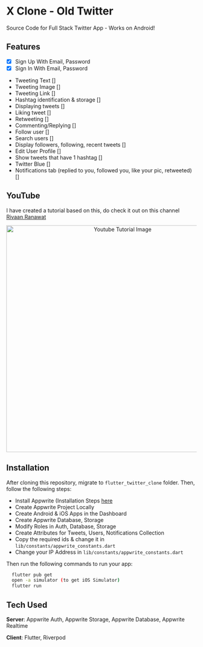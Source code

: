 # X Clone - Old Twitter

Source Code for Full Stack Twitter App - Works on Android!

## Features
- [x] Sign Up With Email, Password
- [x] Sign In With Email, Password
- Tweeting Text []
- Tweeting Image []
- Tweeting Link []
- Hashtag identification & storage []
- Displaying tweets []
- Liking tweet []
- Retweeting []
- Commenting/Replying []
- Follow user []
- Search users []
- Display followers, following, recent tweets []
- Edit User Profile []
- Show tweets that have 1 hashtag []
- Twitter Blue []
- Notifications tab (replied to you, followed you, like your pic, retweeted) []

## YouTube
I have created a tutorial based on this, do check it out on this channel [Rivaan Ranawat](https://www.youtube.com/watch?v=XnxZLhtkFeg)

<p align="center">
  <img width="600" src="https://github.com/RivaanRanawat/flutter_twitter_clone/blob/master/flutter%20twitter%20clone%20appwriite%20riverpod%20thumbnail.png" alt="Youtube Tutorial Image">
</p>


## Installation
After cloning this repository, migrate to `flutter_twitter_clone` folder. Then, follow the following steps:
- Install Appwrite (Installation Steps [here](https://appwrite.io/docs/installation)
- Create Appwrite Project Locally
- Create Android & iOS Apps in the Dashboard
- Create Appwrite Database, Storage
- Modify Roles in Auth, Database, Storage
- Create Attributes for Tweets, Users, Notifications Collection
- Copy the required ids & change it in `lib/constants/appwrite_constants.dart`
- Change your IP Address in `lib/constants/appwrite_constants.dart`

Then run the following commands to run your app:
```bash
  flutter pub get
  open -a simulator (to get iOS Simulator)
  flutter run
```

## Tech Used
**Server**: Appwrite Auth, Appwrite Storage, Appwrite Database, Appwrite Realtime

**Client**: Flutter, Riverpod
